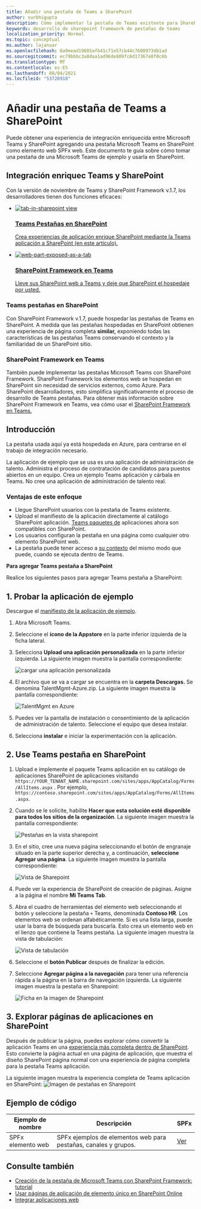 ```yaml
---
title: Añadir una pestaña de Teams a SharePoint
author: surbhigupta
description: Cómo implementar la pestaña de Teams existente para SharePoint como un SharePoint Framework web.
keywords: desarrollo de sharepoint framework de pestañas de teams
localization_priority: Normal
ms.topic: conceptual
ms.author: lajanuar
ms.openlocfilehash: 6a9eead19685afb41c71e57cb44c7608973db1ad
ms.sourcegitcommit: ec79bbbc3a8daa1ad96de809fc6d17367e8f0c6b
ms.translationtype: MT
ms.contentlocale: es-ES
ms.lasthandoff: 08/04/2021
ms.locfileid: "53726918"
---
```

# <a name="add-teams-tab-to-sharepoint"></a>Añadir una pestaña de Teams a SharePoint 

Puede obtener una experiencia de integración enriquecida entre Microsoft Teams y SharePoint agregando una pestaña Microsoft Teams en SharePoint como elemento web SPFx web. Este documento te guía sobre cómo tomar una pestaña de una Microsoft Teams de ejemplo y usarla en SharePoint. 

## <a name="rich-integration-between-teams-and-sharepoint"></a>Integración enriquec Teams y SharePoint

Con la versión de noviembre de Teams y SharePoint Framework v.1.7, los desarrolladores tienen dos funciones eficaces:

<ul  class="panelContent cardsC">
<li>
    <a href="#introduction">
        <div class="cardSize">
            <div class="cardPadding">
                <div class="card">
                    <div class="cardImageOuter">
                        <div class="cardImage bgdAccent1">
                            <img src="~/assets/images/tabs/tabs-in-sharepoint/image084.png" alt="tab-in-sharepoint view"/>
                        </div>
                    </div>
                    <div class="cardText">
                        <h3>Teams Pestañas en SharePoint</h3>
                        <p>Crea experiencias de aplicación enrique SharePoint mediante la Teams aplicación a SharePoint (en este artículo).</p>
                    </div>
                </div>
            </div>
        </div>
    </a>
</li>
<li>
    <a href="/sharepoint/dev/spfx/web-parts/get-started/using-web-part-as-ms-teams-tab">
        <div class="cardSize">
            <div class="cardPadding">
                <div class="card">
                    <div class="cardImageOuter">
                        <div class="cardImage bgdAccent1">
                            <img src="~/assets/images/tabs/tabs-in-sharepoint/SharePoint-web-part-exposed-as-a-Tab-in-Microsoft-Teams.png" alt="web-part-exposed-as-a-tab" />
                        </div>
                    </div>
                    <div class="cardText">
                        <h3>SharePoint Framework en Teams</h3>
                        <p>Lleve sus SharePoint web a Teams y deje que SharePoint el hospedaje por usted.</p>
                    </div>
                </div>
            </div>
        </div>
    </a>
</li>
</ul>

### <a name="teams-tabs-in-sharepoint"></a>Teams pestañas en SharePoint

Con SharePoint Framework v.1.7, puede hospedar las pestañas de Teams en SharePoint. A medida que las pestañas hospedadas en SharePoint obtienen una experiencia de página completa **similar,** exponiendo todas las características de las pestañas Teams conservando el contexto y la familiaridad de un SharePoint sitio.

### <a name="sharepoint-framework-in-teams"></a>SharePoint Framework en Teams

También puede implementar las pestañas Microsoft Teams con SharePoint Framework. SharePoint Framework los elementos web se hospedan en SharePoint sin necesidad de servicios externos, como Azure. Para SharePoint desarrolladores, esto simplifica significativamente el proceso de desarrollo de Teams pestañas. Para obtener más información sobre SharePoint Framework en Teams, vea cómo usar el [SharePoint Framework en Teams.](/sharepoint/dev/spfx/web-parts/get-started/using-web-part-as-ms-teams-tab)

## <a name="introduction"></a>Introducción

La pestaña usada aquí ya está hospedada en Azure, para centrarse en el trabajo de integración necesario.

La aplicación de ejemplo que se usa es una aplicación de administración de talento. Administra el proceso de contratación de candidatos para puestos abiertos en un equipo. Crea un ejemplo Teams aplicación y cárbala en Teams. No cree una aplicación de administración de talento real.

### <a name="benefits-of-this-approach"></a>Ventajas de este enfoque

* Llegue SharePoint usuarios con la pestaña de Teams existente.
* Upload el manifiesto de la aplicación directamente al catálogo SharePoint aplicación. [Teams paquetes de](~/concepts/build-and-test/apps-package.md) aplicaciones ahora son compatibles con SharePoint.
* Los usuarios configuran la pestaña en una página como cualquier otro elemento SharePoint web.
* La pestaña puede tener acceso a [su contexto](~/tabs/how-to/access-teams-context.md) del mismo modo que puede, cuando se ejecuta dentro de Teams.

**Para agregar Teams pestaña a SharePoint**

Realice los siguientes pasos para agregar Teams pestaña a SharePoint:

## <a name="1-test-the-sample-app"></a>1. Probar la aplicación de ejemplo

Descargue el [manifiesto de la aplicación de ejemplo](https://github.com/MicrosoftDocs/msteams-docs/raw/master/msteams-platform/assets/downloads/TalentMgmt-Azure.zip).

1. Abra Microsoft Teams.
1. Seleccione el **icono de la Appstore** en la parte inferior izquierda de la ficha lateral.
1. Selecciona **Upload una aplicación personalizada** en la parte inferior izquierda. La siguiente imagen muestra la pantalla correspondiente:  

    ![cargar una aplicación personalizada](~/assets/images/tabs/tabs-in-sharepoint/upload-custom-app.png)

1. El archivo que se va a cargar se encuentra en la **carpeta Descargas.** Se denomina TalentMgmt-Azure.zip. La siguiente imagen muestra la pantalla correspondiente:
 
    ![TalentMgmt en Azure](~/assets/images/tabs/tabs-in-sharepoint/talentmgmt-azure.png)

1. Puedes ver la pantalla de instalación o consentimiento de la aplicación de administración de talento. Seleccione el equipo que desea instalar. 
1. Selecciona **instalar** e iniciar la experimentación con la aplicación.

## <a name="2-use-teams-tab-in-sharepoint"></a>2. Use Teams pestaña en SharePoint

1. Upload e implemente el paquete Teams aplicación en su catálogo de aplicaciones SharePoint de aplicaciones visitando `https://YOUR_TENANT_NAME.sharepoint.com/sites/apps/AppCatalog/Forms/AllItems.aspx` . Por ejemplo, `https://contoso.sharepoint.com/sites/apps/AppCatalog/Forms/AllItems.aspx`.

1. Cuando se le solicite, habilite **Hacer que esta solución esté disponible para todos los sitios de la organización**.
La siguiente imagen muestra la pantalla correspondiente:

   ![Pestañas en la vista sharepoint](~/assets/images/tabs/tabs-in-sharepoint/image065.png)

1. En el sitio, cree una nueva página seleccionando el botón de engranaje situado en la parte superior derecha y, a continuación, **seleccione Agregar una página**.
La siguiente imagen muestra la pantalla correspondiente:

   ![Vista de Sharepoint](~/assets/images/tabs/tabs-in-sharepoint/image066.png)

1. Puede ver la experiencia de SharePoint de creación de páginas. Asigne a la página el nombre **Mi Teams Tab**.

1. Abra el cuadro de herramientas del elemento web seleccionando el botón y seleccione la pestaña `+` Teams, denominada **Contoso HR**. Los elementos web se ordenan alfabéticamente. Si es una lista larga, puede usar la barra de búsqueda para buscarla. Esto crea un elemento web en el lienzo que contiene la Teams pestaña. La siguiente imagen muestra la vista de tabulación:

   ![Vista de tabulación](~/assets/images/tabs/tabs-in-sharepoint/image071.png)

1. Seleccione el **botón Publicar** después de finalizar la edición.

1. Seleccione **Agregar página a la navegación** para tener una referencia rápida a la página en la barra de navegación izquierda. La siguiente imagen muestra la pestaña en Sharepoint: 

   ![Ficha en la imagen de Sharepoint](~/assets/images/tabs/tabs-in-sharepoint/image073.png)

## <a name="3-explore-app-pages-in-sharepoint"></a>3. Explorar páginas de aplicaciones en SharePoint

Después de publicar la página, puedes explorar cómo convertir la aplicación Teams en una [experiencia más completa dentro de SharePoint](/sharepoint/dev/spfx/web-parts/single-part-app-pages). Esto convierte la página actual en una página de aplicación, que muestra el diseño SharePoint página normal con una experiencia de página completa para la pestaña Teams aplicación. 

La siguiente imagen muestra la experiencia completa de Teams aplicación en SharePoint: ![ Imagen de pestañas en Sharepoint](~/assets/images/tabs/tabs-in-sharepoint/image085.png)

## <a name="code-sample"></a>Ejemplo de código
| **Ejemplo de nombre** | **Descripción** | **SPFx** |
|-----------------|-----------------|----------|
| SPFx elemento web | SPFx ejemplos de elementos web para pestañas, canales y grupos. | [Ver](https://github.com/OfficeDev/Microsoft-Teams-Samples/tree/main/samples/tab-channel-group/spfx)

## <a name="see-also"></a>Consulte también

* [Creación de la pestaña de Microsoft Teams con SharePoint Framework: tutorial](/sharepoint/dev/spfx/web-parts/get-started/using-web-part-as-ms-teams-tab)
* [Usar páginas de aplicación de elemento único en SharePoint Online](/sharepoint/dev/spfx/web-parts/single-part-app-pages)
* [Integrar aplicaciones web](~/samples/integrate-web-apps-overview.md)
